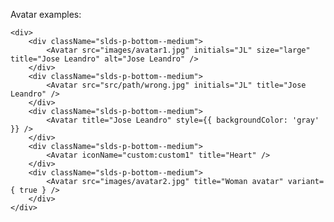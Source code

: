 Avatar examples:

    <div>
        <div className="slds-p-bottom--medium">
            <Avatar src="images/avatar1.jpg" initials="JL" size="large" title="Jose Leandro" alt="Jose Leandro" />
        </div>
        <div className="slds-p-bottom--medium">
            <Avatar src="src/path/wrong.jpg" initials="JL" title="Jose Leandro" />
        </div>
        <div className="slds-p-bottom--medium">
            <Avatar title="Jose Leandro" style={{ backgroundColor: 'gray' }} />
        </div>
        <div className="slds-p-bottom--medium">
            <Avatar iconName="custom:custom1" title="Heart" />
        </div>
        <div className="slds-p-bottom--medium">
            <Avatar src="images/avatar2.jpg" title="Woman avatar" variant={ true } />
        </div>
    </div>